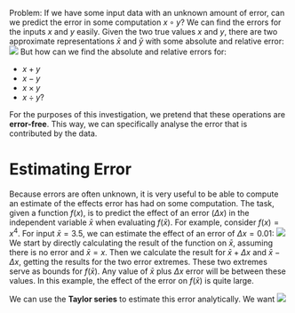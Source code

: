 Problem: If we have some input data with an unknown amount of error, can we predict the error in some computation $x \circ y$?
We can find the errors for the inputs $x$ and $y$ easily. Given the two true values $x$ and $y$, there are two approximate representations $\bar{x}$ and $\bar{y}$ with some absolute and relative error:
![](Pasted%20image%2020240214151352.png)
But how can we find the absolute and relative errors for:
- $x + y$
- $x - y$
- $x \times y$
- $x \div y$?

For the purposes of this investigation, we pretend that these operations are **error-free**. This way, we can specifically analyse the error that is contributed by the data.
# Estimating Error
Because errors are often unknown, it is very useful to be able to compute an estimate of the effects error has had on some computation.
The task, given a function $f(x)$, is to predict the effect of an error ($\Delta x$) in the independent variable $\bar{x}$ when evaluating $f(\bar{x})$.
For example, consider $f(x) = x^4$. For input $\bar{x} = 3.5$, we can estimate the effect of an error of $\Delta x = 0.01$:
![](Pasted%20image%2020240214152241.png)
We start by directly calculating the result of the function on $\bar{x}$, assuming there is no error and $\bar{x} = x$. Then we calculate the result for $\bar{x} + \Delta x$ and $\bar{x} - \Delta x$, getting the results for the two error extremes. 
These two extremes serve as bounds for $f(\bar{x})$. Any value of $\bar{x}$ plus $\Delta x$ error will be between these values.
In this example, the effect of the error on $f(\bar{x})$ is quite large. 

We can use the **Taylor series** to estimate this error analytically. We want 
![](Pasted%20image%2020240214153033.png)
